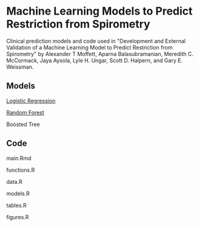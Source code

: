 # Machine Learning Models to Predict Restriction from Spirometry

Clinical prediction models and code used in "Development and External Validation of a Machine Learning Model to Predict Restriction from Spirometry" by Alexander T Moffett, Aparna Balasubramanian, Meredith C. McCormack, Jaya
Aysola, Lyle H. Ungar, Scott D. Halpern, and Gary E. Weissman.

## Models

[Logistic Regression](model_lr.rds)

[Random Forest](model_rf.rds)

Boosted Tree

## Code

main.Rmd

functions.R

data.R

models.R

tables.R

figures.R
